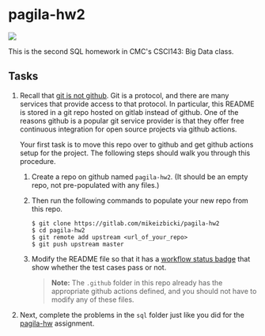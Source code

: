 # pagila-hw2
[![](https://github.com/Eshaan-Lumba/pagila-hw2/workflows/tests/badge.svg)](https://github.com/Eshaan-Lumba/pagila-hw2/actions?query=workflow%3Atests)

This is the second SQL homework in CMC's CSCI143: Big Data class.

## Tasks

1. Recall that [git is not github](https://pedrorijo.com/blog/git-init/#what-is-not-git).
    Git is a protocol, and there are many services that provide access to that protocol.
    In particular, this README is stored in a git repo hosted on gitlab instead of github.
    One of the reasons github is a popular git service provider is that they offer free continuous integration for open source projects via github actions.

    Your first task is to move this repo over to github and get github actions setup for the project.
    The following steps should walk you through this procedure.

    1. Create a repo on github named `pagila-hw2`.
        (It should be an empty repo, not pre-populated with any files.)

    1. Then run the following commands to populate your new repo from this repo.

        ```
        $ git clone https://gitlab.com/mikeizbicki/pagila-hw2
        $ cd pagila-hw2
        $ git remote add upstream <url_of_your_repo>
        $ git push upstream master
        ```

    1. Modify the README file so that it has a [workflow status badge](https://docs.github.com/en/actions/monitoring-and-troubleshooting-workflows/adding-a-workflow-status-badge) that show whether the test cases pass or not.

        > **Note:**
        > The `.github` folder in this repo already has the appropriate github actions defined,
        > and you should not have to modify any of these files.

1. Next, complete the problems in the `sql` folder just like you did for the [pagila-hw](https://github.com/mikeizbicki/pagila-hw) assignment.
